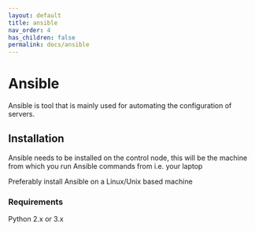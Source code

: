 ```yaml
---
layout: default
title: ansible
nav_order: 4
has_children: false
permalink: docs/ansible
---
```


# Ansible

Ansible is tool that is mainly used for automating the configuration of servers.

## Installation

Ansible needs to be installed on the control node, this will be the machine from which you run
Ansible commands from i.e. your laptop

Preferably install Ansible on a Linux/Unix based machine

### Requirements

Python 2.x or 3.x

